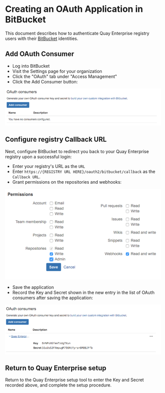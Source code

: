 # Creating an OAuth Application in BitBucket

This document describes how to authenticate Quay Enterprise registry users with their [BitBucket][bitbucket] identities.

## Add OAuth Consumer

- Log into BitBucket
- Visit the Settings page for your organization
- Click the "OAuth" tab under "Access Management"
- Click the Add Consumer button:

<img src="img/bb-add-consumer.png" class="image-center"/>

## Configure registry Callback URL

Next, configure BitBucket to redirect you back to your Quay Enterprise registry upon a successful login:

- Enter your registry's URL as the `URL`
- Enter `https://{REGISTRY URL HERE}/oauth2/bitbucket/callback` as the `Callback URL`.
- Grant permissions on the repositories and webhooks:

<img src="img/bb-app-permissions.png" class="image-center"/>

- Save the application
- Record the Key and Secret shown in the new entry in the list of OAuth consumers after saving the application:

<img src="img/bb-app-info.png" class="image-center"/>

## Return to Quay Enterprise setup

Return to the Quay Enterprise setup tool to enter the Key and Secret recorded above, and complete the setup procedure.

[bitbucket]:https://bitbucket.org
